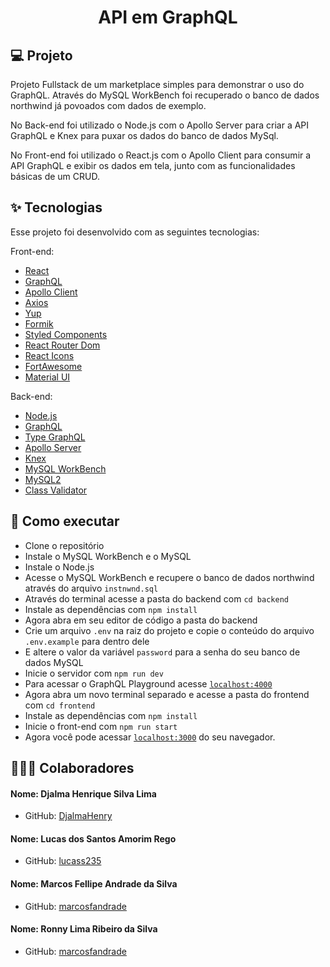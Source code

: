 <h1 align="center">
  API em GraphQL
</h1>

## 💻 Projeto

Projeto Fullstack de um marketplace simples para demonstrar o uso do GraphQL.
Através do MySQL WorkBench foi recuperado o banco de dados northwind já povoados com dados de exemplo.

No Back-end foi utilizado o Node.js com o Apollo Server para criar a API GraphQL e Knex para puxar os dados do banco de dados MySql.

No Front-end foi utilizado o React.js com o Apollo Client para consumir a API GraphQL e exibir os dados em tela, junto com as funcionalidades básicas de um CRUD.

## ✨ Tecnologias

Esse projeto foi desenvolvido com as seguintes tecnologias:

Front-end:

- [React](https://reactjs.org)
- [GraphQL](https://graphql.org/)
- [Apollo Client](https://www.apollographql.com/docs/react/)
- [Axios](https://axios-http.com/ptbr/)
- [Yup](https://github.com/jquense/yup)
- [Formik](https://formik.org/)
- [Styled Components](https://styled-components.com/)
- [React Router Dom](https://reactrouter.com/web/guides/quick-start)
- [React Icons](https://react-icons.github.io/react-icons/)
- [FortAwesome](https://fontawesome.com/)
- [Material UI](https://material-ui.com/pt/)

Back-end:

- [Node.js](https://nodejs.org/en/)
- [GraphQL](https://graphql.org/)
- [Type GraphQL](https://typegraphql.com/)
- [Apollo Server](https://www.apollographql.com/docs/apollo-server/)
- [Knex](http://knexjs.org/)
- [MySQL WorkBench](https://www.mysql.com/products/workbench/)
- [MySQL2](https://www.mysql.com/)
- [Class Validator](https://github.com/typestack/class-validator)

## 🚀 Como executar

- Clone o repositório
- Instale o MySQL WorkBench e o MySQL
- Instale o Node.js
- Acesse o MySQL WorkBench e recupere o banco de dados northwind através do arquivo `instnwnd.sql`
- Através do terminal acesse a pasta do backend com `cd backend`
- Instale as dependências com `npm install`
- Agora abra em seu editor de código a pasta do backend
- Crie um arquivo `.env` na raiz do projeto e copie o conteúdo do arquivo `.env.example` para dentro dele
- E altere o valor da variável `password` para a senha do seu banco de dados MySQL
- Inicie o servidor com `npm run dev`
- Para acessar o GraphQL Playground acesse [`localhost:4000`](http://localhost:4000)
- Agora abra um novo terminal separado e acesse a pasta do frontend com `cd frontend`
- Instale as dependências com `npm install`
- Inicie o front-end com `npm run start`
- Agora você pode acessar [`localhost:3000`](http://localhost:3000) do seu navegador.

## 👨‍👦‍👦 Colaboradores

#### Nome: Djalma Henrique Silva Lima
- GitHub: [DjalmaHenry](https://github.com/DjalmaHenry)

#### Nome: Lucas dos Santos Amorim Rego
- GitHub: [lucass235](https://github.com/lucass235)

#### Nome: Marcos Fellipe Andrade da Silva
- GitHub: [marcosfandrade](https://github.com/marcosfandrade)

#### Nome: Ronny Lima Ribeiro da Silva
- GitHub: [marcosfandrade](https://github.com/ronnylrsd)